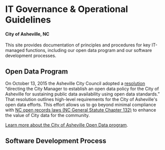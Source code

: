 # IT Governance & Operational Guidelines
#### City of Asheville, NC

This site provides documentation of principles and procedures for key IT-managed functions, including our open data program and our software development processes.

## Open Data Program

On October 13, 2015 the Asheville City Council adopted a [resolution](http://coablog.ashevillenc.gov/wp-content/uploads/2016/02/Resolution-No.-15-189.pdf) “directing the City Manager to establish an open data policy for the City of Asheville for sustaining public data availability using open data standards.” That resolution outlines high-level requirements for the City of Asheville's open data efforts. This effort allows us to go beyond minimal compliance with  [NC open records laws (NC General Statute Chapter 132)](https://www.ncga.state.nc.us/enactedlegislation/statutes/html/bychapter/chapter_132.html) to enhance the value of City data for the community.

[Learn more about the City of Asheville Open Data program](./open-data).

## Software Development Process
